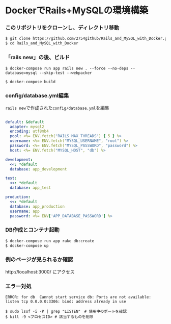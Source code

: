 # DockerでRails+MySQLの環境構築

### このリポジトリをクローンし、ディレクトリ移動
```bash
$ git clone https://github.com/2754github/Rails_and_MySQL_with_Docker.git
$ cd Rails_and_MySQL_with_Docker
```

### 「rails new」の後、ビルド
```bash:かなり時間かかる
$ docker-compose run app rails new . --force --no-deps --database=mysql --skip-test --webpacker
```

```bash
$ docker-compose build
```

### config/database.yml編集
`rails new`で作成された`config/database.yml`を編集

```yml:config/database.yml

default: &default
  adapter: mysql2
  encoding: utf8mb4
  pool: <%= ENV.fetch("RAILS_MAX_THREADS") { 5 } %>
  username: <%= ENV.fetch("MYSQL_USERNAME", "root") %>
  password: <%= ENV.fetch("MYSQL_PASSWORD", "password") %>
  host: <%= ENV.fetch("MYSQL_HOST", "db") %>

development:
  <<: *default
  database: app_development

test:
  <<: *default
  database: app_test

production:
  <<: *default
  database: app_production
  username: app
  password: <%= ENV['APP_DATABASE_PASSWORD'] %>
```

### DB作成とコンテナ起動
```bash
$ docker-compose run app rake db:create
$ docker-compose up
```

### 例のページが見られるか確認
http://localhost:3000/ にアクセス

### エラー対処
```:訳）ポートが既に使用されています。
ERROR: for db  Cannot start service db: Ports are not available: listen tcp 0.0.0.0:3306: bind: address already in use
```

```bash:解決方法
$ sudo lsof -i -P | grep "LISTEN"　# 使用中のポートを確認
$ kill -9 <プロセスID> # 該当するものを削除
```
